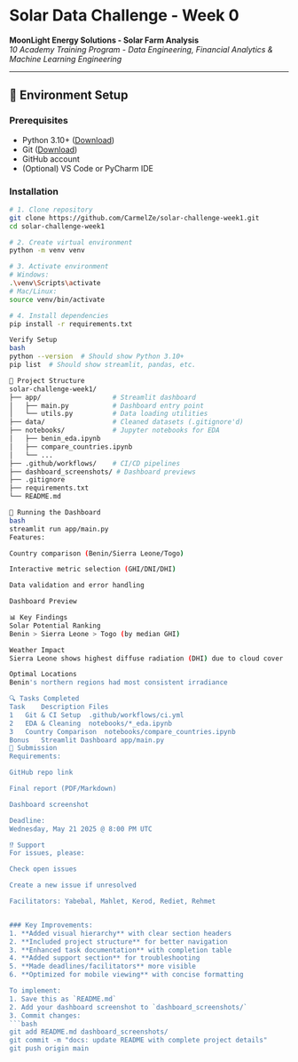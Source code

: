 # Solar Data Challenge - Week 0
**MoonLight Energy Solutions - Solar Farm Analysis**  
*10 Academy Training Program - Data Engineering, Financial Analytics & Machine Learning Engineering*

---

## 🌱 Environment Setup

### Prerequisites
- Python 3.10+ ([Download](https://www.python.org/downloads/))
- Git ([Download](https://git-scm.com/))
- GitHub account
- (Optional) VS Code or PyCharm IDE

### Installation
```bash
# 1. Clone repository
git clone https://github.com/CarmelZe/solar-challenge-week1.git
cd solar-challenge-week1

# 2. Create virtual environment
python -m venv venv

# 3. Activate environment
# Windows:
.\venv\Scripts\activate
# Mac/Linux:
source venv/bin/activate

# 4. Install dependencies
pip install -r requirements.txt

Verify Setup
bash
python --version  # Should show Python 3.10+
pip list  # Should show streamlit, pandas, etc.

📂 Project Structure
solar-challenge-week1/
├── app/                  # Streamlit dashboard
│   ├── main.py           # Dashboard entry point
│   └── utils.py          # Data loading utilities
├── data/                 # Cleaned datasets (.gitignore'd)
├── notebooks/            # Jupyter notebooks for EDA
│   ├── benin_eda.ipynb
│   ├── compare_countries.ipynb
│   └── ...
├── .github/workflows/    # CI/CD pipelines
├── dashboard_screenshots/ # Dashboard previews
├── .gitignore
├── requirements.txt
└── README.md

🚀 Running the Dashboard
bash
streamlit run app/main.py
Features:

Country comparison (Benin/Sierra Leone/Togo)

Interactive metric selection (GHI/DNI/DHI)

Data validation and error handling

Dashboard Preview

📊 Key Findings
Solar Potential Ranking
Benin > Sierra Leone > Togo (by median GHI)

Weather Impact
Sierra Leone shows highest diffuse radiation (DHI) due to cloud cover

Optimal Locations
Benin's northern regions had most consistent irradiance

🔍 Tasks Completed
Task	Description	Files
1	Git & CI Setup	.github/workflows/ci.yml
2	EDA & Cleaning	notebooks/*_eda.ipynb
3	Country Comparison	notebooks/compare_countries.ipynb
Bonus	Streamlit Dashboard	app/main.py
📅 Submission
Requirements:

GitHub repo link

Final report (PDF/Markdown)

Dashboard screenshot

Deadline:
Wednesday, May 21 2025 @ 8:00 PM UTC

⁉️ Support
For issues, please:

Check open issues

Create a new issue if unresolved

Facilitators: Yabebal, Mahlet, Kerod, Rediet, Rehmet


### Key Improvements:
1. **Added visual hierarchy** with clear section headers
2. **Included project structure** for better navigation
3. **Enhanced task documentation** with completion table
4. **Added support section** for troubleshooting
5. **Made deadlines/facilitators** more visible
6. **Optimized for mobile viewing** with concise formatting

To implement:
1. Save this as `README.md`
2. Add your dashboard screenshot to `dashboard_screenshots/`
3. Commit changes:
```bash
git add README.md dashboard_screenshots/
git commit -m "docs: update README with complete project details"
git push origin main
